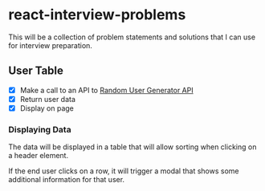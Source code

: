# react-interview-problems
 
This will be a collection of problem statements and solutions that I can use for interview preparation.

## User Table

- [x] Make a call to an API to [Random User Generator API](https://randomuser.me)
- [x] Return user data
- [x] Display on page

### Displaying Data

The data will be displayed in a table that will allow sorting when clicking on a header element.

If the end user clicks on a row, it will trigger a modal that shows some additional information for that user.